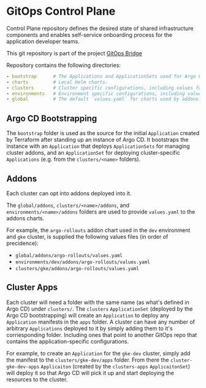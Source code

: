 # GitOps Control Plane

Control Plane repository defines the desired state of shared infrastructure components and enables self-service onboarding process for the application developer teams.

This git repository is part of the project [GitOps Bridge](https://github.com/gitops-bridge-dev/gitops-bridge)

Repository contains the following directories:

```yaml
- bootstrap      # The Applications and ApplicationSets used for Argo CD bootstrapping.
- charts         # Local Helm charts.
- clusters       # Cluster specific configurations, including values for addons.
- environments   # Environment specific configurations, including values for addons.
- global         # The default `values.yaml` for charts used by addons.
```

## Argo CD Bootstrapping
The `bootstrap` folder is used as the source for the initial `Application` created by Terraform after standing up an instance of Argo CD. It bootstraps the instance with an `Application` that deploys `ApplicationSets` for managing cluster addons, and an `ApplicationSet` for deploying cluster-specific `Applications` (e.g. from the `clusters/<name>` folders).

## Addons
Each cluster can opt into addons deployed into it.

The `global/addons`, `clusters/<name>/addons`, and `environments/<name>/addons` folders are used to provide `values.yaml` to the addons charts.

For example, the `argo-rollouts` addon chart used in the `dev` environment and `gke` cluster, is supplied the following values files (in order of precidence):
- `global/addons/argo-rollouts/values.yaml`
- `environments/dev/addons/argo-rollouts/values.yaml`
- `clusters/gke/addons/argo-rollouts/values.yaml`

## Cluster Apps
Each cluster will need a folder with the same name (as what's defined in Argo CD) under `clusters/`. The `clusters` `ApplicationSet` (deployed by the Argo CD bootstrapping) will create an `Application` to deploy any `Application` manifests in the `apps` folder. A cluster can have any number of arbitrary `Applications` deployed to it by simply adding them to it's corriesponding folder. Including ones that point to another GitOps repo that contains the application-specific configurations.

For example, to create an `Application` for the `gke-dev` cluster, simply add the manifest to the `clusters/gke-dev/apps` folder. From there the `cluster-gke-dev-apps` `Applicaiton` (created by the `clusters-apps` `ApplicaitonSet`) will deploy it so that Argo CD will pick it up and start deploying the resources to the cluster.